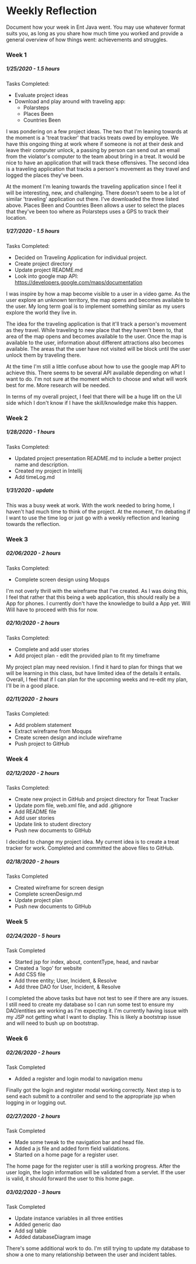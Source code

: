# Weekly Reflection #

Document how your week in Ent Java went. You may use whatever format suits you, as long as you share how much time you worked and provide a general overview of how things went: achievements and struggles. 


### Week 1

##### 1/25/2020 - 1.5 hours

Tasks Completed:
 * Evaluate project ideas
 * Download and play around with traveling app:
    * Polarsteps
    * Places Been
    * Countries Been
 
I was pondering on a few project ideas. The two that I'm leaning towards at the moment is a 'treat tracker' that tracks
treats owed by employee. We have this ongoing thing at work where if someone is not at their desk and leave their 
computer unlock, a passing by person can send out an email from the violator's computer to the team about bring in a 
treat. It would be nice to have an application that will track these offensives. The second idea is a traveling
application that tracks a person's movement as they travel and logged the places they've been.

At the moment I'm leaning towards the traveling application since I feel it will be interesting, new, and challenging.
There doesn't seem to be a lot of similar 'traveling' application out there. I've downloaded the three listed above.
Places Been and Countries Been allows a user to select the places that they've been too where as Polarsteps uses a GPS
to track their location.

##### 1/27/2020 - 1.5 hours

Tasks Completed:
 * Decided on Traveling Application for individual project.
 * Create project directory
 * Update project README.md
 * Look into google map API: https://developers.google.com/maps/documentation
 
I was inspire by how a map become visible to a user in a video game. As the user explore an unknown territory, the map 
opens and becomes available to the user. My long term goal is to implement something similar as my users explore the 
world they live in.

The idea for the traveling application is that it'll track a person's movement as they travel. While traveling to new
place that they haven't been to, that area of the map opens and becomes available to the user. Once the map is available
to the user, information about different attractions also becomes available. The areas that the user have not visited
will be block until the user unlock them by traveling there.

At the time I'm still a little confuse about how to use the google map API to achieve this. There seems to be several 
API available depending on what I want to do. I'm not sure at the moment which to choose and what will work best for me.
More research will be needed.

In terms of my overall project, I feel that there will be a huge lift on the UI side which I don't know if I have the 
skill/knowledge make this happen.

### Week 2

##### 1/28/2020 - 1 hours

Tasks Completed:
* Updated project presentation README.md to include a better project name and description.
* Created my project in Intellij
* Add timeLog.md

##### 1/31/2020 - update

This was a busy week at work. With the work needed to bring home, I haven't had much time to think of the project. At 
the moment, I'm debating if I want to use the time log or just go with a weekly reflection and leaning towards the 
reflection.

### Week 3

##### 02/06/2020 - 2 hours

Tasks Completed:
* Complete screen design using Moqups

I'm not overly thrill with the wireframe that I've created. As I was doing this, I feel that rather that this being a 
web application, this should really be a App for phones. I currently don't have the knowledge to build a App yet. Will
Will have to proceed with this for now.

##### 02/10/2020 - 2 hours

Tasks Completed:
* Complete and add user stories
* Add project plan - edit the provided plan to fit my timeframe

My project plan may need revision. I find it hard to plan for things that we will be learning in this class, but have
limited idea of the details it entails. Overall, I feel that if I can plan for the upcoming weeks and re-edit my plan, 
I'll be in a good place.

##### 02/11/2020 - 2 hours

Tasks Completed:
* Add problem statement
* Extract wireframe from  Moqups
* Create screen design and include wireframe
* Push project to GitHub

### Week 4

##### 02/12/2020 - 2 hours

Tasks Completed:
* Create new project in GitHub and project directory for Treat Tracker
* Update pom file, web.xml file, and add .gitignore
* Add README file
* Add user stories
* Update link to student directory
* Push new documents to GitHub

I decided to change my project idea. My current idea is to create a treat tracker for work. Completed and committed
the above files to GitHub.

##### 02/18/2020 - 2 hours

Tasks Completed
* Created wireframe for screen design
* Complete screenDesign.md
* Update project plan
* Push new documents to GitHub

### Week 5

##### 02/24/2020 - 5 hours

Task Completed
* Started jsp for index, about, contentType, head, and navbar
* Created a 'logo' for website
* Add CSS file
* Add three entity; User, Incident, & Resolve
* Add three DAO for User, Incident, & Resolve

I completed the above tasks but have not test to see if there are any issues. I still need to create my database so I 
can run some test to ensure my DAO/entities are working as I'm expecting it. I'm currently having issue with my JSP not
getting what I want to display. This is likely a bootstrap issue and will need to bush up on bootstrap.

### Week 6

##### 02/26/2020 - 2 hours

Task Completed
* Added a register and login modal to navigation menu

Finally got the login and register modal working correctly. Next step is to send each submit to a controller and send to 
the appropriate jsp when logging in or logging out.

##### 02/27/2020 - 2 hours

Task Completed
* Made some tweak to the navigation bar and head file.
* Added a js file and added form field validations.
* Started on a home page for a register user.

The home page for the register user is still a working progress. After the user login, the login information will be
validated from a servlet. If the user is valid, it should forward the user to this home page.

##### 03/02/2020 - 3 hours

Task Completed
* Update instance variables in all three entities
* Added generic dao
* Add sql table
* Added databaseDiagram image

There's some additional work to do. I'm still trying to update my database to show a one to many relationship between
the user and incident tables.